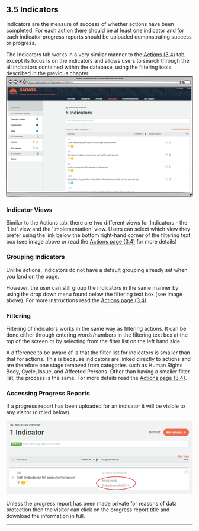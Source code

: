 ## 3.5 Indicators

Indicators are the measure of success of whether actions have been completed. For each action there should be at least one indicator and for each indicator progress reports should be uploaded demonstrating success or progress.

The Indicators tab works in a very similar manner to the [Actions (3.4)](../visitors/actions.md) tab, except its focus is on the indicators and allows users to search through the all indicators contained within the database, using the filtering tools described in the previous chapter. ![](../assets/Indicators.png)

### Indicator Views

Similar to the Actions tab, there are two different views for Indicators - the 'List' view and the 'Implementation' view. Users can select which view they prefer using the link below the bottom right-hand corner of the filtering text box (see image above or read the [Actions page (3.4)](../visitors/actions.md) for more details)

### Grouping Indicators

Unlike actions, indicators do not have a default grouping already set when you land on the page.

However, the user can still group the indicators in the same manner by using the drop down menu found below the filtering text box (see image above). For more instructions read the [Actions page (3.4)](../visitors/actions.md).

### Filtering

Filtering of indicators works in the same way as filtering actions. It can be done either through entering words/numbers in the filtering text box at the top of the screen or by selecting from the filter list on the left hand side.

A difference to be aware of is that the filter list for indicators is smaller than that for actions. This is because indicators are linked directly to actions and are therefore one stage removed from categories such as Human Rights Body, Cycle, Issue, and Affected Persons. Other than having a smaller filter list, the process is the same. For more details read the [Actions page (3.4)](../visitors/actions.md).

### Accessing Progress Reports

If a progress report has been uploaded for an indicator it will be visible to any visitor (circled below).

![](../assets/Progress_Report.png)

Unless the progress report has been made private for reasons of data protection then the visitor can click on the progress report title and download the information in full.

---
